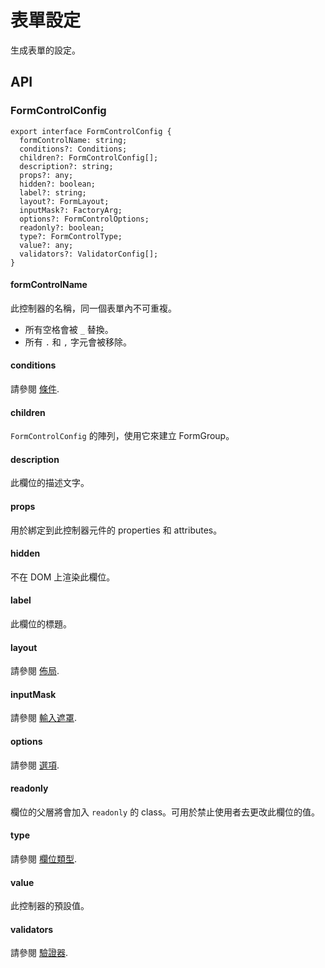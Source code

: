 # 表單設定

生成表單的設定。

## API

### FormControlConfig

```tsx
export interface FormControlConfig {
  formControlName: string;
  conditions?: Conditions;
  children?: FormControlConfig[];
  description?: string;
  props?: any;
  hidden?: boolean;
  label?: string;
  layout?: FormLayout;
  inputMask?: FactoryArg;
  options?: FormControlOptions;
  readonly?: boolean;
  type?: FormControlType;
  value?: any;
  validators?: ValidatorConfig[];
}
```

#### formControlName

此控制器的名稱，同一個表單內不可重複。

- 所有空格會被 `_` 替換。
- 所有 `.` 和 `,` 字元會被移除。

#### conditions

請參閱 [條件](../../v8/conditions/conditions_zh-TW.md).

#### children

`FormControlConfig` 的陣列，使用它來建立 FormGroup。

#### description

此欄位的描述文字。

#### props

用於綁定到此控制器元件的 properties 和 attributes。

#### hidden

不在 DOM 上渲染此欄位。

#### label

此欄位的標題。

#### layout

請參閱 [佈局](../../v8/layout/layout_zh-TW.md).

#### inputMask

請參閱 [輸入遮罩](../../v8/input-mask/input-mask_zh-TW.md).

#### options

請參閱 [選項](../../v8/options/options_zh-TW.md).

#### readonly

欄位的父層將會加入 `readonly` 的 class。可用於禁止使用者去更改此欄位的值。

#### type

請參閱 [欄位類型](../../v8/input-types/input-types_zh-TW.md).

#### value

此控制器的預設值。

#### validators

請參閱 [驗證器](../../v8/validators/validators_zh-TW.md).

